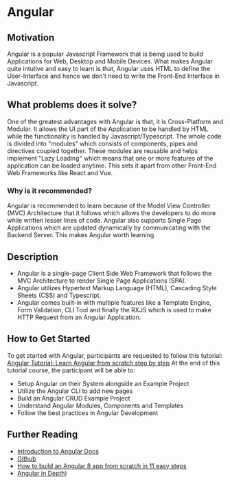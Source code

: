 
# Angular

## Motivation
Angular is a popular Javascript Framework that is being used to build Applications for Web, Desktop and Mobile Devices.  What makes Angular quite intutive and easy to learn is that, Angular uses HTML to define the User-Interface and hence we don't need to write the Front-End Interface in Javascript. 

## What problems does it solve?
One of the greatest advantages with Angular is that, it is Cross-Platform and Modular. It allows the UI part of the Application to be handled by HTML while the functionality is handled by Javascript/Typescript. The whole code is divided into "modules" which consists of components, pipes and directives coupled together. These modules are reusable and helps implement "Lazy Loading" which means that one or more features of the application can be loaded anytime. This sets it apart from other Front-End Web Frameworks like React and Vue.

### Why is it recommended?
Angular is recommended to learn because of the Model View Controller (MVC) Architecture that it follows which allows the developers to do more while written lesser lines of code. Angular also supports Single Page Applications which are updated dynamically by communicating with the Backend Server. This makes Angular worth learning.

## Description
- Angular is a single-page Client Side Web Framework that follows the MVC Architecture to render Single Page Applications (SPA).
- Angular utilizes Hypertext Markup Language (HTML), Cascading Style Sheets (CSS) and Typescript.
- Angular comes built-in with multiple features like a Template Engine, Form Validation, CLI Tool and finally the RXJS which is used to make HTTP Request from an Angular Application. 

## How to Get Started
To get started with Angular, participants are requested to follow this tutorial: 
[Angular Tutorial: Learn Angular from scratch step by step](https://angular-templates.io/tutorials/about/learn-angular-from-scratch-step-by-step)
At the end of this tutorial course, the participant will be able to: 
 - Setup Angular on their System alongside an Example Project
 - Utilize the Angular CLI to add new pages
 - Build an Angular CRUD Example Project
 - Understand Angular Modules, Components and Templates
 - Follow the best practices in Angular Development

## Further Reading
- [Introduction to Angular Docs](https://angular.io/docs)
- [Github](https://github.com/angular)
- [How to build an Angular 8 app  from scratch  in 11 easy steps](https://www.freecodecamp.org/news/angular-8-tutorial-in-easy-steps/)
- [Angular in Depth](https://medium.com/angular-in-depth))
